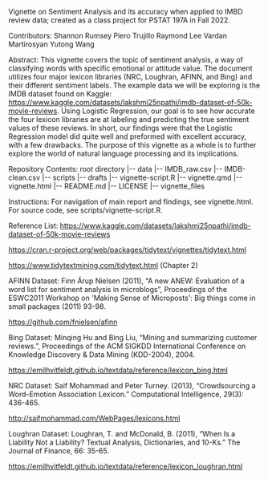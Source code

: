 Vignette on Sentiment Analysis and its accuracy when applied to IMBD review data; created as a class project for PSTAT 197A in Fall 2022.

Contributors:
Shannon Rumsey
Piero Trujillo
Raymond Lee
Vardan Martirosyan
Yutong Wang


Abstract:
This vignette covers the topic of sentiment analysis, a way of classifying words with specific emotional or attitude value.  The document utilizes four major lexicon libraries (NRC, Loughran, AFINN, and Bing) and their different sentiment labels. The example data we will be exploring is the IMDB dataset found on Kaggle: https://www.kaggle.com/datasets/lakshmi25npathi/imdb-dataset-of-50k-movie-reviews. Using Logistic Regression, our goal is to see how accurate the four lexicon libraries are at labeling and predicting the true sentiment values of these reviews. In short, our findings were that the Logistic Regression model did quite well and preformed with excellent accuracy, with a few drawbacks. The purpose of this vignette as a whole is to further explore the world of natural language processing and its implications.


Repository Contents:
root directory
|-- data
    |-- IMDB_raw.csv
    |-- IMDB-clean.csv
|-- scripts
    |-- drafts
    |-- vignette-script.R
|-- vignette.qmd
|-- vignette.html
|-- README.md
|-- LICENSE
|-- vignette_files

Instructions: 
For navigation of main report and findings, see vignette.html. For source code, see scripts/vignette-script.R.


Reference List:
https://www.kaggle.com/datasets/lakshmi25npathi/imdb-dataset-of-50k-movie-reviews

https://cran.r-project.org/web/packages/tidytext/vignettes/tidytext.html

https://www.tidytextmining.com/tidytext.html (Chapter 2)


AFINN Dataset:  Finn Ärup Nielsen (2011), “A new ANEW: Evaluation of a word list for sentiment analysis in microblogs”, Proceedings of the ESWC2011 Workshop on 'Making Sense of Microposts': Big things come in small packages (2011) 93-98.

https://github.com/fnielsen/afinn

Bing Dataset: Minqing Hu and Bing Liu, “Mining and summarizing customer reviews.”, Proceedings of the ACM SIGKDD International Conference on Knowledge Discovery & Data Mining (KDD-2004), 2004.

https://emilhvitfeldt.github.io/textdata/reference/lexicon_bing.html


NRC Dataset: Saif Mohammad and Peter Turney. (2013), “Crowdsourcing a Word-Emotion Association Lexicon.” Computational Intelligence, 29(3): 436-465.

http://saifmohammad.com/WebPages/lexicons.html


Loughran Dataset: Loughran, T. and McDonald, B. (2011), “When Is a Liability Not a Liability? Textual Analysis, Dictionaries, and 10-Ks.” The Journal of Finance, 66: 35-65.

https://emilhvitfeldt.github.io/textdata/reference/lexicon_loughran.html

